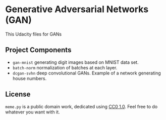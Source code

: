 # Generative Adversarial Networks (GAN)

This Udacity files for GANs

## Project Components
* `gan-mnist` generating digit images based on MNIST data set.
* `batch-norm` normalization of batches at each layer.
* `dcgan-svhn` deep convolutional GANs. Example of a network generating house numbers.


## License
`meme.py` is a public domain work, dedicated using [CC0 1.0](https://creativecommons.org/publicdomain/zero/1.0/). Feel free to do whatever you want with it.
